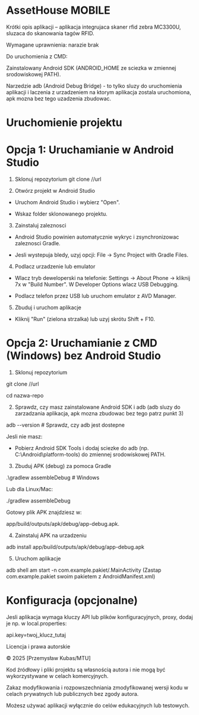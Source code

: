# AssetHouse MOBILE

Krótki opis aplikacji – aplikacja integrujaca skaner rfid zebra MC3300U, sluzaca do skanowania tagów RFID.

Wymagane uprawnienia: narazie brak

Do uruchomienia z CMD:

Zainstalowany Android SDK (ANDROID_HOME ze sciezka w zmiennej srodowiskowej PATH).
	
Narzedzie adb (Android Debug Bridge) - to tylko sluzy do uruchomienia aplikacji i laczenia z urzadzeniem na ktorym aplikacja zostala uruchomiona, apk mozna bez tego uzadzenia zbudowac.

# Uruchomienie projektu
# Opcja 1: Uruchamianie w Android Studio
1. Sklonuj repozytorium
git clone //url
	
2. Otwórz projekt w Android Studio
- Uruchom Android Studio i wybierz "Open".

- Wskaz folder sklonowanego projektu.

3. Zainstaluj zaleznosci
- Android Studio powinien automatycznie wykryc i zsynchronizowac zaleznosci Gradle.

- Jesli wystepuja bledy, uzyj opcji:
		File -> Sync Project with Gradle Files.

4. Podlacz urzadzenie lub emulator
- Wlacz tryb deweloperski na telefonie:
	Settings -> About Phone -> kliknij 7x w "Build Number".
	W Developer Options wlacz USB Debugging.

- Podlacz telefon przez USB lub uruchom emulator z AVD Manager.

5. Zbuduj i uruchom aplikacje
- Kliknij "Run" (zielona strzalka) lub uzyj skrótu Shift + F10.



# Opcja 2: Uruchamianie z CMD (Windows) bez Android Studio
1. Sklonuj repozytorium

git clone //url

cd nazwa-repo

2. Sprawdz, czy masz zainstalowane Android SDK i adb (adb sluzy do zarzadzania aplikacja, apk mozna zbudowac bez tego patrz punkt 3)

adb --version  # Sprawdz, czy adb jest dostepne
	
Jesli nie masz:
- Pobierz Android SDK Tools i dodaj sciezke do adb (np. C:\Android\platform-tools) do zmiennej srodowiskowej PATH.

3. Zbuduj APK (debug) za pomoca Gradle

.\gradlew assembleDebug  # Windows

Lub dla Linux/Mac:

./gradlew assembleDebug

Gotowy plik APK znajdziesz w:

app/build/outputs/apk/debug/app-debug.apk.

4. Zainstaluj APK na urzadzeniu

adb install app/build/outputs/apk/debug/app-debug.apk

5. Uruchom aplikacje

adb shell am start -n com.example.pakiet/.MainActivity
(Zastap com.example.pakiet swoim pakietem z AndroidManifest.xml)

# Konfiguracja (opcjonalne)
Jesli aplikacja wymaga kluczy API lub plików konfiguracyjnych, proxy, dodaj je np. w local.properties:

api.key=twoj_klucz_tutaj 


Licencja i prawa autorskie

© 2025 [Przemysław Kubas/MTU]

Kod źródłowy i pliki projektu są własnością autora i nie mogą być wykorzystywane w celach komercyjnych.

Zakaz modyfikowania i rozpowszechniania zmodyfikowanej wersji kodu w celach prywatnych lub publicznych bez zgody autora.

Możesz używać aplikacji wyłącznie do celów edukacyjnych lub testowych.
